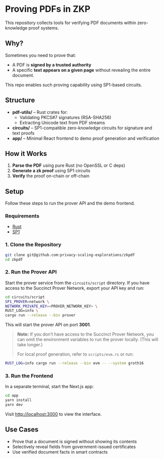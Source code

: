 # Proving PDFs in ZKP

This repository collects tools for verifying PDF documents within zero-knowledge proof systems.

## Why?

Sometimes you need to prove that:

- A PDF is **signed by a trusted authority**
- A specific **text appears on a given page** without revealing the entire document.

This repo enables such proving capability using SP1-based circuits.

## Structure

- **pdf-utils/** – Rust crates for:
  - Validating PKCS#7 signatures (RSA-SHA256)
  - Extracting Unicode text from PDF streams
- **circuits/** – SP1-compatible zero-knowledge circuits for signature and text proofs
- **app/** – Minimal React frontend to demo proof generation and verification

## How it Works

1. **Parse the PDF** using pure Rust (no OpenSSL or C deps)
2. **Generate a zk proof** using SP1 circuits
3. **Verify** the proof on-chain or off-chain

## Setup

Follow these steps to run the prover API and the demo frontend.

### Requirements

- [Rust](https://rustup.rs/)
- [SP1](https://docs.succinct.xyz/docs/sp1/getting-started/install)

### 1. Clone the Repository

```bash
git clone git@github.com:privacy-scaling-explorations/zkpdf
cd zkpdf
```

### 2. Run the Prover API

Start the prover service from the `circuits/script` directory. If you have access to the Succinct Prover Network, export your API key and run:

```bash
cd circuits/script
SP1_PROVER=network \
NETWORK_PRIVATE_KEY=<PROVER_NETWORK_KEY> \
RUST_LOG=info \
cargo run --release --bin prover
```

This will start the prover API on port **3001**.

> **Note:** If you don’t have access to the Succinct Prover Network, you can omit the environment variables to run the prover locally. (This will take longer.)
>
> For local proof generation, refer to `scripts/evm.rs` or run:

```bash
RUST_LOG=info cargo run --release --bin evm -- --system groth16
```

### 3. Run the Frontend

In a separate terminal, start the Next.js app:

```bash
cd app
yarn install
yarn dev
```

Visit [http://localhost:3000](http://localhost:3000) to view the interface.

## Use Cases

- Prove that a document is signed without showing its contents
- Selectively reveal fields from government-issued certificates
- Use verified document facts in smart contracts
